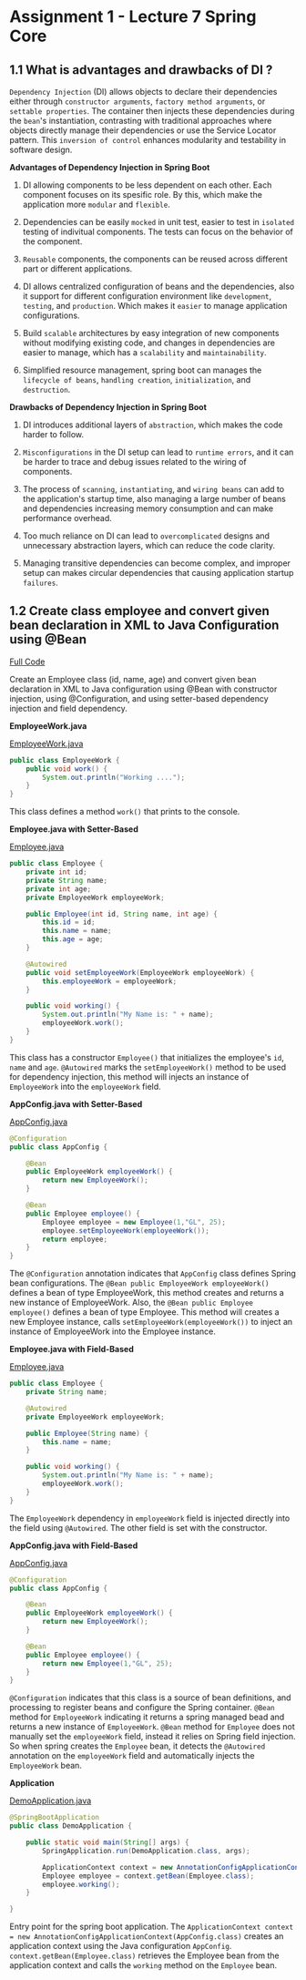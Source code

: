 # Assignment 1 - Lecture 7 Spring Core

## 1.1 What is advantages and drawbacks of DI ?​

`Dependency Injection` (DI) allows objects to declare their dependencies either through `constructor arguments`, `factory method arguments`, or `settable properties`. The container then injects these dependencies during the `bean`'s instantiation, contrasting with traditional approaches where objects directly manage their dependencies or use the Service Locator pattern. This `inversion of control` enhances modularity and testability in software design.

**Advantages of Dependency Injection in Spring Boot**

1. DI allowing components to be less dependent on each other. Each component focuses on its spesific role. By this, which make the application more `modular` and `flexible`.

2. Dependencies can be easily `mocked` in unit test, easier to test in `isolated` testing of indivitual components. The tests can focus on the behavior of the component. 

3. `Reusable` components, the components can be reused across different part or different applications.

4. DI allows centralized configuration of beans and the dependencies, also it support for different configuration environment like `development`, `testing`, and `production`. Which makes it `easier` to manage application configurations.

5. Build `scalable` architectures by easy integration of new components without modifying existing code, and changes in dependencies are easier to manage, which has a `scalability` and `maintainability`.

6. Simplified resource management, spring boot can manages the `lifecycle of beans`, `handling creation`, `initialization`, and `destruction`.

**Drawbacks of Dependency Injection in Spring Boot**

1. DI introduces additional layers of `abstraction`, which makes the code harder to follow.

2. `Misconfigurations` in the DI setup can lead to `runtime errors`, and it can be harder to trace and debug issues related to the wiring of components.

3. The process of `scanning`, `instantiating`, and `wiring beans` can add to the application's startup time, also managing a large number of beans and dependencies increasing memory consumption and can make performance overhead.

4. Too much reliance on DI can lead to `overcomplicated` designs and unnecessary abstraction layers, which can reduce the code clarity.

5. Managing transitive dependencies can become complex, and improper setup can makes circular dependencies that causing application startup `failures`.

## 1.2 Create class employee and convert given bean declaration in XML to Java Configuration using @Bean

[Full Code](demo/src/main/java/com/example/lecture7/assign1/)

Create an Employee class (id, name, age) and convert given bean declaration in XML to Java configuration using @Bean with constructor injection, using @Configuration, and using setter-based dependency injection and field dependency.

**EmployeeWork.java**

[EmployeeWork.java](demo/src/main/java/com/example/lecture7/assign1/EmployeeWork.java)

```java
public class EmployeeWork {
    public void work() {
        System.out.println("Working ....");
    }
}
```

This class defines a method `work()` that prints to the console.

**Employee.java with Setter-Based**

[Employee.java](demo/src/main/java/com/example/lecture7/assign1/Employee.java)

```java
public class Employee {
    private int id;
    private String name;
    private int age;
    private EmployeeWork employeeWork;

    public Employee(int id, String name, int age) {
        this.id = id;
        this.name = name;
        this.age = age;
    }

    @Autowired
    public void setEmployeeWork(EmployeeWork employeeWork) {
        this.employeeWork = employeeWork;
    }

    public void working() {
        System.out.println("My Name is: " + name);
        employeeWork.work();
    }
}
```

This class has a constructor `Employee()` that initializes the employee's `id`, `name` and `age`. `@Autowired` marks the `setEmployeeWork()` method to be used for dependency injection, this method will injects an instance of `EmployeeWork` into the `employeeWork` field.

**AppConfig.java with Setter-Based**

[AppConfig.java](demo/src/main/java/com/example/lecture7/assign1/AppConfig.java)

```java
@Configuration
public class AppConfig {

    @Bean
    public EmployeeWork employeeWork() {
        return new EmployeeWork();
    }

    @Bean
    public Employee employee() {
        Employee employee = new Employee(1,"GL", 25);
        employee.setEmployeeWork(employeeWork());
        return employee;
    }
}
```

The `@Configuration` annotation indicates that `AppConfig` class defines Spring bean configurations. The `@Bean public EmployeeWork employeeWork()` defines a bean of type EmployeeWork, this method creates and returns a new instance of EmployeeWork. Also, the `@Bean public Employee employee()` defines a bean of type Employee. This method will creates a new Employee instance, calls `setEmployeeWork(employeeWork())` to inject an instance of EmployeeWork into the Employee instance.

**Employee.java with Field-Based**

[Employee.java](demo/src/main/java/com/example/lecture7/assign1/Employee.java)

```java
public class Employee {
    private String name;

    @Autowired
    private EmployeeWork employeeWork;

    public Employee(String name) {
        this.name = name;
    }

    public void working() {
        System.out.println("My Name is: " + name);
        employeeWork.work();
    }
}

```

The `EmployeeWork` dependency in `employeeWork` field is injected directly into the field using `@Autowired`. The other field is set with the constructor.

**AppConfig.java with Field-Based**

[AppConfig.java](demo/src/main/java/com/example/lecture7/assign1/AppConfig.java)

```java
@Configuration
public class AppConfig {

    @Bean
    public EmployeeWork employeeWork() {
        return new EmployeeWork();
    }

    @Bean
    public Employee employee() {
        return new Employee(1,"GL", 25);
    }
}
```

`@Configuration` indicates that this class is a source of bean definitions, and processing to register beans and configure the Spring container. `@Bean` method for `EmployeeWork` indicating it returns a spring managed bead and returns a new instance of `EmployeeWork`. `@Bean` method for `Employee` does not manually set the `employeeWork` field, instead it relies on Spring field injection. So when spring creates the `Employee` bean, it detects the `@Autowired` annotation on the `employeeWork` field and automatically injects the `EmployeeWork` bean.

**Application**

[DemoApplication.java](demo/src/main/java/com/example/lecture7/assign1/DemoApplication.java)

```java
@SpringBootApplication
public class DemoApplication {

	public static void main(String[] args) {
		SpringApplication.run(DemoApplication.class, args);

		ApplicationContext context = new AnnotationConfigApplicationContext(AppConfig.class);
		Employee employee = context.getBean(Employee.class);
		employee.working();
	}

}
```

Entry point for the spring boot application. The `ApplicationContext context = new AnnotationConfigApplicationContext(AppConfig.class)` creates an application context using the Java configuration `AppConfig`. `context.getBean(Employee.class)` retrieves the Employee bean from the application context and calls the `working` method on the `Employee` bean.